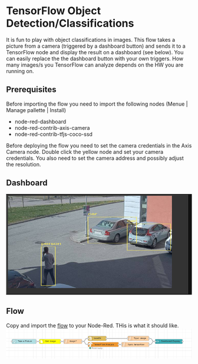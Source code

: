 # TensorFlow Object Detection/Classifications 
It is fun to play with object classifications in images.  This flow takes a picture from a camera (triggered by a dashboard button) and sends it to a TensorFlow node and display the result on a dashboard (see below).
You can easily replace the the dashboard button with your own triggers.  How many images/s you TensorFlow can analyze depends on the HW you are running on.

## Prerequisites
Before importing the flow you need to import the following nodes (Menue | Manage pallette | Install)
- node-red-dashboard
- node-red-contrib-axis-camera
- node-red-contrib-tfjs-coco-ssd

Before deploying the flow you need to set the camera credentials in the Axis Camera node. Double click the yellow node and set your camera credentials.
You also need to set the camera address and possibly adjust the resolution.

## Dashboard
![Dashboard](pictures/dashboard.PNG)

## Flow
Copy and import the [flow](https://github.com/aintegration/flows/blob/master/tensorflow_object_detection/flow.json) to your Node-Red.  THis is what it should like.
![Flow](pictures/flow.PNG)
